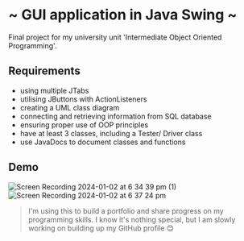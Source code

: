 # ~ GUI application in Java Swing ~
Final project for my university unit 'Intermediate Object Oriented Programming'. 

## Requirements
  - using multiple JTabs
  - utilising JButtons with ActionListeners
  - creating a UML class diagram
  - connecting and retrieving information from SQL database
  - ensuring proper use of OOP principles
  - have at least 3 classes, including a Tester/ Driver class
  - use JavaDocs to document classes and functions


## Demo
![Screen Recording 2024-01-02 at 6 34 39 pm (1)](https://github.com/MaccaMore/Coffee-Shop-Order-Processing/assets/126552741/7e08b9bb-37cb-45f5-b874-55d0b060416f)
![Screen Recording 2024-01-02 at 6 37 24 pm](https://github.com/MaccaMore/Coffee-Shop-Order-Processing/assets/126552741/60df81d1-5d38-45e4-a9b9-8de2820de15b)




>I'm using this to build a portfolio and share progress on my programming skills. I know it's nothing special, but I am slowly working on building up my GitHub profile 😊

